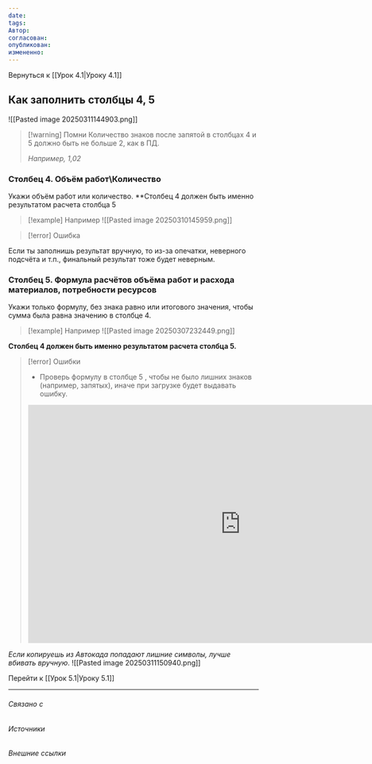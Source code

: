 ```yaml
---
date: 
tags: 
Автор: 
согласован: 
опубликован: 
измененно:
---
```

Вернуться к [[Урок 4.1|Уроку 4.1]]


## Как заполнить столбцы 4, 5

![[Pasted image 20250311144903.png]]


> [!warning] Помни
> Количество знаков после запятой в столбцах 4 и 5 должно быть не больше 2, как в ПД.
> 
> *Например, 1,02*



### Столбец 4. Объём работ\Количество

Укажи объём работ или количество.
**Столбец 4 должен быть именно результатом расчета столбца 5

> [!example] Например
![[Pasted image 20250310145959.png]]

> [!error] Ошибка 
>
Если ты заполнишь результат вручную, то из-за опечатки, неверного подсчёта и т.п., финальный результат тоже будет неверным.  



### Столбец 5. Формула расчётов объёма работ и расхода материалов, потребности ресурсов

Укажи только формулу, без знака равно или итогового значения, чтобы сумма была равна значению в столбце 4.

> [!example] Например
> ![[Pasted image 20250307232449.png]]
> 

**Столбец 4 должен быть именно результатом расчета столбца 5.**


> [!error] Ошибки
>- Проверь формулу в столбце 5 , чтобы не было лишних знаков (например, запятых), иначе при загрузке будет выдавать ошибку. 
>  
><iframe src="https://vk.com/video_ext.php?oid=-224313762&id=456239656&hd=2&hash=9be5d42534e819f7" width="853" height="480" allow="autoplay; encrypted-media; fullscreen; picture-in-picture; screen-wake-lock;" frameborder="0" allowfullscreen></iframe>
>
*Если копируешь из Автокада попадают лишние символы, лучше вбивать вручную*.
![[Pasted image 20250311150940.png]]


Перейти к [[Урок 5.1|Уроку 5.1]]


----
###### Связано с 
###### Источники
###### Внешние ссылки

